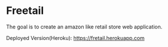 # Freetail
The goal is to create an amazon like retail store web application.

Deployed Version(Heroku): https://fretail.herokuapp.com
